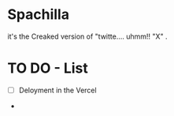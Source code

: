 # Spachilla
it's the Creaked version of "twitte.... uhmm!! "X" .
# TO DO - List

- [ ] Deloyment in the Vercel 
- 


